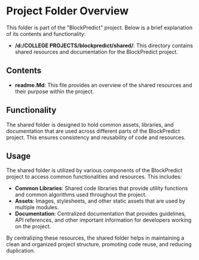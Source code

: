 # Project Folder Overview

This folder is part of the "BlockPredict" project. Below is a brief explanation of its contents and functionality:

- **/d:/COLLEGE PROJECTS/blockpredict/shared/**: This directory contains shared resources and documentation for the BlockPredict project.

## Contents

- **readme.Md**: This file provides an overview of the shared resources and their purpose within the project.

## Functionality

The shared folder is designed to hold common assets, libraries, and documentation that are used across different parts of the BlockPredict project. This ensures consistency and reusability of code and resources.

## Usage

The shared folder is utilized by various components of the BlockPredict project to access common functionalities and resources. This includes:

- **Common Libraries**: Shared code libraries that provide utility functions and common algorithms used throughout the project.
- **Assets**: Images, stylesheets, and other static assets that are used by multiple modules.
- **Documentation**: Centralized documentation that provides guidelines, API references, and other important information for developers working on the project.

By centralizing these resources, the shared folder helps in maintaining a clean and organized project structure, promoting code reuse, and reducing duplication.

